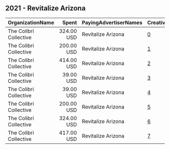 ## 2021 - Revitalize Arizona 
|OrganizationName|Spent|PayingAdvertiserNames|CreativeUrls|Impressions|Genders|AgeBrackets|CountryCodes|BillingAddresses|CandidateBallotInformation|
|:---|---:|:---|:---|---:|:---|:---|:---|:---|:---|
|The Colibri Collective|324.00 USD|Revitalize Arizona|[0](https://www.snap.com/political-ads/asset/ce6f90a795762377aa32eeb3fb0e74ce778eec5953f3303ac4114b004919b784?mediaType=mp4)|51,620||25-49|united states|"1425 N 1st St #100,Phoenix,85004,US"|Yassamin Ansari|
|The Colibri Collective|200.00 USD|Revitalize Arizona|[1](https://www.snap.com/political-ads/asset/4006aed41bb62b917a5fecbf5d061bff508dbd64825c3a26e3c9bd27161bf6e3?mediaType=mp4)|40,813||18-32|united states|"1425 N 1st St #100,Phoenix,85004,US"|Yassamin Ansari|
|The Colibri Collective|414.00 USD|Revitalize Arizona|[2](https://www.snap.com/political-ads/asset/4ed6405c8cbaf42e6c9a2706e005621deca0ab4dd5d8f4343ca78e28c48c0c12?mediaType=mp4)|85,489||18-32|united states|"1425 N 1st St #100,Phoenix,85004,US"|Yassamin Ansari|
|The Colibri Collective|39.00 USD|Revitalize Arizona|[3](https://www.snap.com/political-ads/asset/2d9a400ac70933681b6375084a5a91ecf8fc94bd11f9fb19b6ac8c1eb242e463?mediaType=mp4)|7,634||18-32|united states|"1425 N 1st St #100,Phoenix,85004,US"|Yassamin Ansari|
|The Colibri Collective|39.00 USD|Revitalize Arizona|[4](https://www.snap.com/political-ads/asset/2d9a400ac70933681b6375084a5a91ecf8fc94bd11f9fb19b6ac8c1eb242e463?mediaType=mp4)|5,955||25-49|united states|"1425 N 1st St #100,Phoenix,85004,US"|Yassamin Ansari|
|The Colibri Collective|200.00 USD|Revitalize Arizona|[5](https://www.snap.com/political-ads/asset/4006aed41bb62b917a5fecbf5d061bff508dbd64825c3a26e3c9bd27161bf6e3?mediaType=mp4)|30,759||25-49|united states|"1425 N 1st St #100,Phoenix,85004,US"|Yassamin Ansari|
|The Colibri Collective|324.00 USD|Revitalize Arizona|[6](https://www.snap.com/political-ads/asset/ce6f90a795762377aa32eeb3fb0e74ce778eec5953f3303ac4114b004919b784?mediaType=mp4)|70,864||18-32|united states|"1425 N 1st St #100,Phoenix,85004,US"|Yassamin Ansari|
|The Colibri Collective|417.00 USD|Revitalize Arizona|[7](https://www.snap.com/political-ads/asset/4ed6405c8cbaf42e6c9a2706e005621deca0ab4dd5d8f4343ca78e28c48c0c12?mediaType=mp4)|58,788||25-49|united states|"1425 N 1st St #100,Phoenix,85004,US"|Yassamin Ansari|
